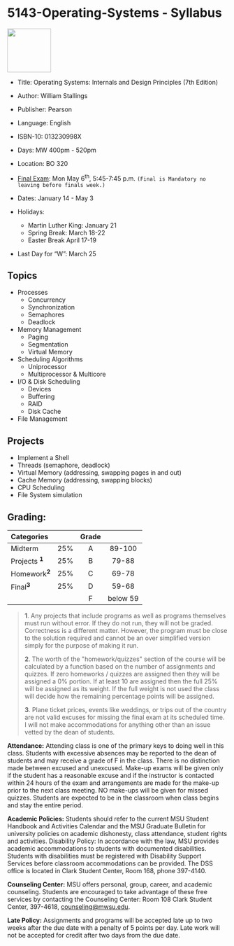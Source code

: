 # 5143-Operating-Systems - Syllabus

<img src="https://images-na.ssl-images-amazon.com/images/I/51ccTouNn-L._SX361_BO1,204,203,200_.jpg" width="100">

- Title: Operating Systems: Internals and Design Principles (7th Edition)
- Author: William Stallings 
- Publisher: Pearson
- Language: English
- ISBN-10: 013230998X


- Days: MW 400pm - 520pm 
- Location: BO 320
- [Final Exam](https://msutexas.edu/registrar/_assets/files/pdfs/spring19finals.pdf): Mon May 6<sup>th</sup>, 5:45-7:45 p.m. `(Final is Mandatory no leaving before finals week.)`
- Dates: January 14 - May 3
- Holidays: 
    - Martin Luther King: January 21 
    - Spring Break: March 18-22
    - Easter Break April 17-19
- Last Day for “W”: March 25

## Topics

- Processes
    - Concurrency
    - Synchronization
    - Semaphores
    - Deadlock
- Memory Management
    - Paging
    - Segmentation
    - Virtual Memory
- Scheduling Algorithms
    - Uniprocessor
    - Multiprocessor & Multicore
- I/O & Disk Scheduling
    - Devices
    - Buffering
    - RAID
    - Disk Cache
- File Management
   
## Projects

- Implement a Shell
- Threads (semaphore, deadlock)
- Virtual Memory (addressing, swapping pages in and out)
- Cache Memory (addressing, swapping blocks)
- CPU Scheduling
- File System simulation

## Grading:	

| Categories                     |     |  Grade   |          | 
|:------------------------------ |:---:|:--------:|:--------:|
| Midterm               	     | 25% |  A       | 89-100   |
| Projects <sup>**1**</sup>      | 25% |  B       |  79-88   |
| Homework<sup>**2**</sup>       | 25% |  C       | 69-78    |
| Final<sup>**3**</sup>	         | 25% |  D       | 59-68    |
|                                |     |  F       | below 59 |


>**1**. Any projects that include programs as well as programs themselves must run without error. If they do not run, they will not be graded. Correctness is a different matter. However, the program must be close to the solution required and cannot be an over simplified version simply for the purpose of making it run. 
>
>**2**. The worth of the "homework/quizzes" section of the course will be calculated by a function based on the number of assignments and quizzes. If zero homeworks / quizzes are assigned then they will be assigned a 0% portion. If at least 10 are assigned then the full 25% will be assigned as its weight. If the full weight is not used the class will decide how the remaining percentage points will be assigned. 
>
>**3**. Plane ticket prices, events like weddings, or trips out of the country are not valid excuses for missing the final exam at its scheduled time. I will not make accommodations for anything other than an issue vetted by the dean of students. 

**Attendance:** Attending class is one of the primary keys to doing well in this class. Students with excessive absences may be reported to the dean of students and may receive a grade of F in the class. There is no distinction made between excused and unexcused. Make-up exams will be given only if the student has a reasonable excuse and if the instructor is contacted within 24 hours of the exam and arrangements are made for the make-up prior to the next class meeting. NO make-ups will be given for missed quizzes. Students are expected to be in the classroom when class begins and stay the entire period.

**Academic Policies:** Students should refer to the current MSU Student Handbook and Activities Calendar and the MSU Graduate Bulletin for university policies on academic dishonesty, class attendance, student rights and activities.
Disability Policy: In accordance with the law, MSU provides academic accommodations to students with documented disabilities. Students with disabilities must be registered with Disability Support Services before classroom accommodations can be provided. The DSS office is located in Clark Student Center, Room 168, phone 397-4140.

**Counseling Center:** MSU offers personal, group, career, and academic counseling. Students are encouraged to take advantage of these free services by contacting the Counseling Center: Room 108 Clark Student Center, 397-4618, counseling@mwsu.edu.

**Late Policy:** Assignments and programs will be accepted late up to two weeks after the due date with a penalty of 5 points per day. Late work will not be accepted for credit after two days from the due date.

